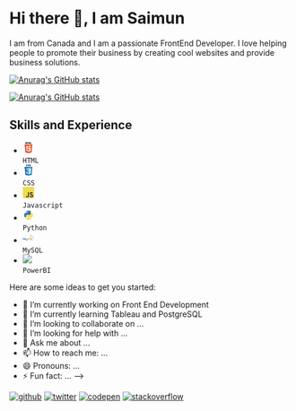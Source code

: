 # Hi there 👋, I am Saimun

I am from Canada and I am  a passionate FrontEnd Developer. I love helping people to promote their business by creating cool websites and provide business solutions.

[![Anurag's GitHub stats](https://github-readme-stats.vercel.app/api?username=Saimun4u)](https://github.com/anuraghazra/github-readme-stats)

[![Anurag's GitHub stats](https://github-readme-stats.vercel.app/api?username=Saimun4u)](https://github.com/anuraghazra/github-readme-stats)

## Skills and Experience
* <code><img height="20" src="https://raw.githubusercontent.com/devicons/devicon/master/icons/html5/html5-original-wordmark.svg"> HTML</code>
* <code><img height="20" src="https://raw.githubusercontent.com/devicons/devicon/master/icons/css3/css3-original-wordmark.svg"> CSS</code>
* <code><img height="20" src="https://raw.githubusercontent.com/github/explore/80688e429a7d4ef2fca1e82350fe8e3517d3494d/topics/javascript/javascript.png"> Javascript</code>
* <code><img height="20" src="https://raw.githubusercontent.com/devicons/devicon/master/icons/python/python-original.svg"> Python</code>
* <code><img height="20" src="https://raw.githubusercontent.com/devicons/devicon/master/icons/mysql/mysql-original-wordmark.svg"> MySQL</code>
* <code><img height="20" src="https://pbs.twimg.com/media/EimwjJ1WoAYYt_L.jpg"> PowerBI</code>

Here are some ideas to get you started:

- 🔭 I’m currently working on Front End Development
- 🌱 I’m currently learning Tableau and PostgreSQL
- 👯 I’m looking to collaborate on ...
- 🤔 I’m looking for help with ...
- 💬 Ask me about ...
- 📫 How to reach me: ...
- 😄 Pronouns: ...
- ⚡ Fun fact: ...
-->

[<img src='https://cdn.jsdelivr.net/npm/simple-icons@3.0.1/icons/github.svg' alt='github' height='40'>](https://github.com/Saimun4u)  [<img src='https://cdn.jsdelivr.net/npm/simple-icons@3.0.1/icons/twitter.svg' alt='twitter' height='40'>](https://twitter.com/SaimunHassan2)  [<img src='https://cdn.jsdelivr.net/npm/simple-icons@3.0.1/icons/codepen.svg' alt='codepen' height='40'>](https://codepen.io/https://codepen.io/Saimun4u)  [<img src='https://cdn.jsdelivr.net/npm/simple-icons@3.0.1/icons/stackoverflow.svg' alt='stackoverflow' height='40'>](https://stackoverflow.com/users/https://stackexchange.com/users/15041884/saimun) 
